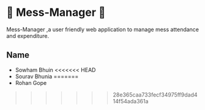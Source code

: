 # 🍻 Mess-Manager 🍻
Mess-Manager ,a user friendly web application to manage mess attendance and expenditure.

## Name
- Sowham Bhuin
<<<<<<< HEAD
- Sourav Bhunia
=======
- Rohan Gope
>>>>>>> 28e365caa733fecf34975ff9dad414f54ada361a
